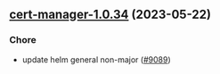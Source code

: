 

## [cert-manager-1.0.34](https://github.com/truecharts/charts/compare/cert-manager-1.0.33...cert-manager-1.0.34) (2023-05-22)

### Chore

- update helm general non-major ([#9089](https://github.com/truecharts/charts/issues/9089))
  
  